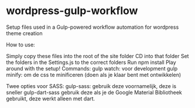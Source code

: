 # wordpress-gulp-workflow
Setup files used in a Gulp-powered workflow automation for wordpress theme creation

How to use:

Simply copy these files into the root of the site folder
CD into that folder
Set the folders in the Settings.js to the correct folders
Run npm install
Play around with the setup!
Commands: gulp watch: voor development gulp minify: om de css te minificeren (doen als je klaar bent met ontwikkelen)

Twee opties voor SASS: gulp-sass: gebruik deze voornamelijk, deze is sneller gulp-dart-sass gebruik deze als je de Google Material Bibliotheek gebruikt, deze werkt alleen met dart.
